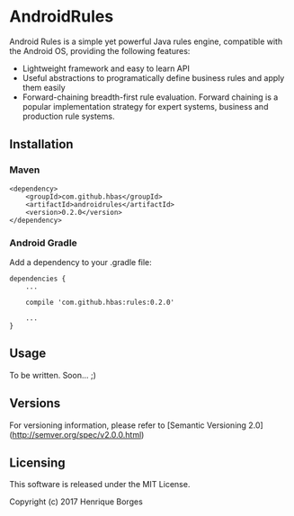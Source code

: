# AndroidRules

Android Rules is a simple yet powerful Java rules engine, compatible with the Android OS, providing the following features:

- Lightweight framework and easy to learn API
- Useful abstractions to programatically define business rules and apply them easily
- Forward-chaining breadth-first rule evaluation. Forward chaining is a popular implementation strategy for expert systems, business and production rule systems.

## Installation

### Maven 
```
<dependency>
    <groupId>com.github.hbas</groupId>
    <artifactId>androidrules</artifactId>
    <version>0.2.0</version>
</dependency>
```

### Android Gradle

Add a dependency to your .gradle file:

```
dependencies {
    ...
    
    compile 'com.github.hbas:rules:0.2.0'
    
    ...
}
```

## Usage

To be written. Soon... ;)

## Versions

For versioning information, please refer to [Semantic Versioning 2.0] (http://semver.org/spec/v2.0.0.html)

## Licensing

This software is released under the MIT License.

Copyright (c) 2017 Henrique Borges

